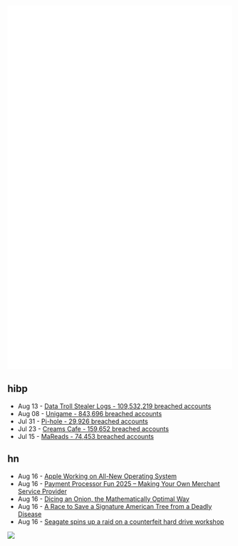 ![Metrics](https://raw.githubusercontent.com/phixion/phixion/master/metrics.svg)

## hibp

<!--
for https://github.com/phixion/phixion/blob/main/.github/workflows/feeds.yml
-->
<!--START_SECTION:haveibeenpwnd-->
- Aug 13 - [Data Troll Stealer Logs - 109,532,219 breached accounts](https://haveibeenpwned.com/Breach/DataTrollStealerLogs)
- Aug 08 - [Unigame - 843,696 breached accounts](https://haveibeenpwned.com/Breach/Unigame)
- Jul 31 - [Pi-hole - 29,926 breached accounts](https://haveibeenpwned.com/Breach/ThePi-Hole)
- Jul 23 - [Creams Cafe - 159,652 breached accounts](https://haveibeenpwned.com/Breach/CreamsCafe)
- Jul 15 - [MaReads - 74,453 breached accounts](https://haveibeenpwned.com/Breach/MaReads)
<!--END_SECTION:haveibeenpwnd-->

## hn

<!--
for https://github.com/phixion/phixion/blob/main/.github/workflows/feeds.yml
-->
<!--START_SECTION:hn-->
- Aug 16 - [Apple Working on All-New Operating System](https://www.macrumors.com/2025/08/16/apple-working-on-all-new-operating-system/)
- Aug 16 - [Payment Processor Fun 2025 – Making Your Own Merchant Service Provider](https://voidfox.com/blog/payment_processor_fun_2025_making_your_own_msp/)
- Aug 16 - [Dicing an Onion, the Mathematically Optimal Way](https://pudding.cool/2025/08/onions/)
- Aug 16 - [A Race to Save a Signature American Tree from a Deadly Disease](https://www.nytimes.com/2025/08/13/realestate/beech-leaf-disease.html)
- Aug 16 - [Seagate spins up a raid on a counterfeit hard drive workshop](https://www.tomshardware.com/pc-components/hdds/seagate-spins-up-a-raid-on-a-counterfeit-hard-drive-workshop-authorities-read-criminals-writes-while-they-spill-the-beans)
<!--END_SECTION:hn-->

<!--
for https://yhype.me
-->
![](https://hit.yhype.me/github/profile?user_id=13013670)
